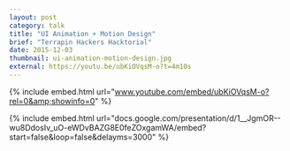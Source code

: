 ```yaml
---
layout: post
category: talk
title: "UI Animation + Motion Design"
brief: "Terrapin Hackers Hacktorial"
date: 2015-12-03
thumbnail: ui-animation-motion-design.jpg
external: https://youtu.be/ubKiOVqsM-o?t=4m10s
---
```


{% include embed.html url="www.youtube.com/embed/ubKiOVqsM-o?rel=0&amp;showinfo=0" %}

{% include embed.html url="docs.google.com/presentation/d/1__JgmOR--wu8DdosIv_uO-eWDvBAZG8E0feZOxgamWA/embed?start=false&loop=false&delayms=3000" %}

